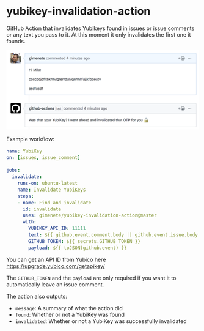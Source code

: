 # yubikey-invalidation-action

GitHub Action that invalidates Yubikeys found in issues or issue comments or any text you pass to it. At this moment it only invalidates the first one it founds.

![](screenshot.png)

Example workflow:

```yaml
name: YubiKey
on: [issues, issue_comment]

jobs:
  invalidate:
    runs-on: ubuntu-latest
    name: Invalidate YubiKeys
    steps:
    - name: Find and invalidate
      id: invalidate
      uses: gimenete/yubikey-invalidation-action@master
      with:
        YUBIKEY_API_ID: 11111
        text: ${{ github.event.comment.body || github.event.issue.body }}
        GITHUB_TOKEN: ${{ secrets.GITHUB_TOKEN }}
        payload: ${{ toJSON(github.event) }}
```

You can get an API ID from Yubico here https://upgrade.yubico.com/getapikey/

The `GITHUB_TOKEN` and the `payload` are only required if you want it to automatically leave an issue comment.

The action also outputs:

- `message`: A summary of what the action did
- `found`: Whether or not a YubiKey was found
- `invalidated`: Whether or not a YubiKey was successfully invalidated
